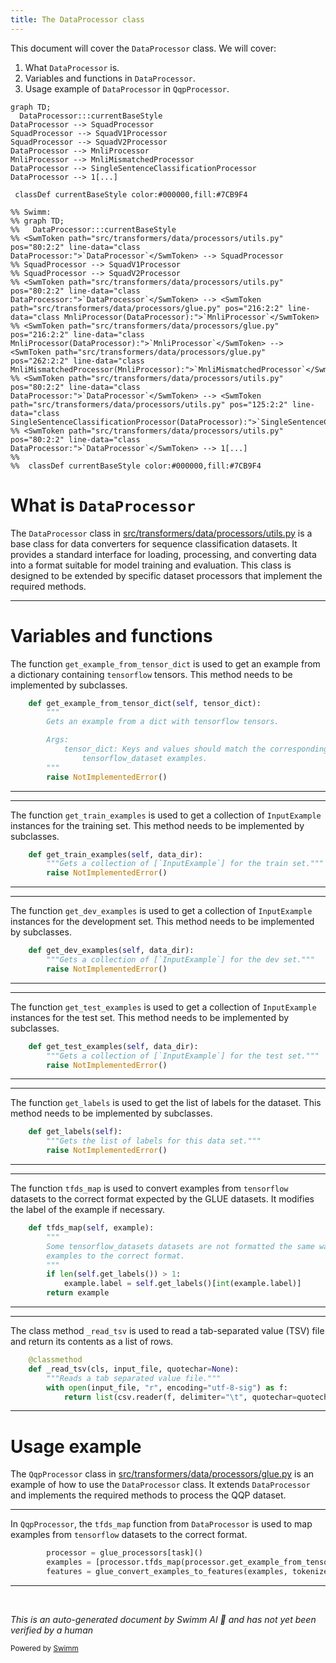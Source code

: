 ```yaml
---
title: The DataProcessor class
---
```

This document will cover the <SwmToken path="src/transformers/data/processors/utils.py" pos="80:2:2" line-data="class DataProcessor:">`DataProcessor`</SwmToken> class. We will cover:

1. What <SwmToken path="src/transformers/data/processors/utils.py" pos="80:2:2" line-data="class DataProcessor:">`DataProcessor`</SwmToken> is.
2. Variables and functions in <SwmToken path="src/transformers/data/processors/utils.py" pos="80:2:2" line-data="class DataProcessor:">`DataProcessor`</SwmToken>.
3. Usage example of <SwmToken path="src/transformers/data/processors/utils.py" pos="80:2:2" line-data="class DataProcessor:">`DataProcessor`</SwmToken> in <SwmToken path="src/transformers/data/processors/glue.py" pos="417:2:2" line-data="class QqpProcessor(DataProcessor):">`QqpProcessor`</SwmToken>.

```mermaid
graph TD;
  DataProcessor:::currentBaseStyle
DataProcessor --> SquadProcessor
SquadProcessor --> SquadV1Processor
SquadProcessor --> SquadV2Processor
DataProcessor --> MnliProcessor
MnliProcessor --> MnliMismatchedProcessor
DataProcessor --> SingleSentenceClassificationProcessor
DataProcessor --> 1[...]

 classDef currentBaseStyle color:#000000,fill:#7CB9F4

%% Swimm:
%% graph TD;
%%   DataProcessor:::currentBaseStyle
%% <SwmToken path="src/transformers/data/processors/utils.py" pos="80:2:2" line-data="class DataProcessor:">`DataProcessor`</SwmToken> --> SquadProcessor
%% SquadProcessor --> SquadV1Processor
%% SquadProcessor --> SquadV2Processor
%% <SwmToken path="src/transformers/data/processors/utils.py" pos="80:2:2" line-data="class DataProcessor:">`DataProcessor`</SwmToken> --> <SwmToken path="src/transformers/data/processors/glue.py" pos="216:2:2" line-data="class MnliProcessor(DataProcessor):">`MnliProcessor`</SwmToken>
%% <SwmToken path="src/transformers/data/processors/glue.py" pos="216:2:2" line-data="class MnliProcessor(DataProcessor):">`MnliProcessor`</SwmToken> --> <SwmToken path="src/transformers/data/processors/glue.py" pos="262:2:2" line-data="class MnliMismatchedProcessor(MnliProcessor):">`MnliMismatchedProcessor`</SwmToken>
%% <SwmToken path="src/transformers/data/processors/utils.py" pos="80:2:2" line-data="class DataProcessor:">`DataProcessor`</SwmToken> --> <SwmToken path="src/transformers/data/processors/utils.py" pos="125:2:2" line-data="class SingleSentenceClassificationProcessor(DataProcessor):">`SingleSentenceClassificationProcessor`</SwmToken>
%% <SwmToken path="src/transformers/data/processors/utils.py" pos="80:2:2" line-data="class DataProcessor:">`DataProcessor`</SwmToken> --> 1[...]
%% 
%%  classDef currentBaseStyle color:#000000,fill:#7CB9F4
```

# What is <SwmToken path="src/transformers/data/processors/utils.py" pos="80:2:2" line-data="class DataProcessor:">`DataProcessor`</SwmToken>

The <SwmToken path="src/transformers/data/processors/utils.py" pos="80:2:2" line-data="class DataProcessor:">`DataProcessor`</SwmToken> class in <SwmPath>[src/transformers/data/processors/utils.py](src/transformers/data/processors/utils.py)</SwmPath> is a base class for data converters for sequence classification datasets. It provides a standard interface for loading, processing, and converting data into a format suitable for model training and evaluation. This class is designed to be extended by specific dataset processors that implement the required methods.

<SwmSnippet path="/src/transformers/data/processors/utils.py" line="83">

---

# Variables and functions

The function <SwmToken path="src/transformers/data/processors/utils.py" pos="83:3:3" line-data="    def get_example_from_tensor_dict(self, tensor_dict):">`get_example_from_tensor_dict`</SwmToken> is used to get an example from a dictionary containing <SwmToken path="src/transformers/data/processors/utils.py" pos="85:15:15" line-data="        Gets an example from a dict with tensorflow tensors.">`tensorflow`</SwmToken> tensors. This method needs to be implemented by subclasses.

```python
    def get_example_from_tensor_dict(self, tensor_dict):
        """
        Gets an example from a dict with tensorflow tensors.

        Args:
            tensor_dict: Keys and values should match the corresponding Glue
                tensorflow_dataset examples.
        """
        raise NotImplementedError()
```

---

</SwmSnippet>

<SwmSnippet path="/src/transformers/data/processors/utils.py" line="93">

---

The function <SwmToken path="src/transformers/data/processors/utils.py" pos="93:3:3" line-data="    def get_train_examples(self, data_dir):">`get_train_examples`</SwmToken> is used to get a collection of <SwmToken path="src/transformers/data/processors/utils.py" pos="94:14:14" line-data="        &quot;&quot;&quot;Gets a collection of [`InputExample`] for the train set.&quot;&quot;&quot;">`InputExample`</SwmToken> instances for the training set. This method needs to be implemented by subclasses.

```python
    def get_train_examples(self, data_dir):
        """Gets a collection of [`InputExample`] for the train set."""
        raise NotImplementedError()
```

---

</SwmSnippet>

<SwmSnippet path="/src/transformers/data/processors/utils.py" line="97">

---

The function <SwmToken path="src/transformers/data/processors/utils.py" pos="97:3:3" line-data="    def get_dev_examples(self, data_dir):">`get_dev_examples`</SwmToken> is used to get a collection of <SwmToken path="src/transformers/data/processors/utils.py" pos="98:14:14" line-data="        &quot;&quot;&quot;Gets a collection of [`InputExample`] for the dev set.&quot;&quot;&quot;">`InputExample`</SwmToken> instances for the development set. This method needs to be implemented by subclasses.

```python
    def get_dev_examples(self, data_dir):
        """Gets a collection of [`InputExample`] for the dev set."""
        raise NotImplementedError()
```

---

</SwmSnippet>

<SwmSnippet path="/src/transformers/data/processors/utils.py" line="101">

---

The function <SwmToken path="src/transformers/data/processors/utils.py" pos="101:3:3" line-data="    def get_test_examples(self, data_dir):">`get_test_examples`</SwmToken> is used to get a collection of <SwmToken path="src/transformers/data/processors/utils.py" pos="102:14:14" line-data="        &quot;&quot;&quot;Gets a collection of [`InputExample`] for the test set.&quot;&quot;&quot;">`InputExample`</SwmToken> instances for the test set. This method needs to be implemented by subclasses.

```python
    def get_test_examples(self, data_dir):
        """Gets a collection of [`InputExample`] for the test set."""
        raise NotImplementedError()
```

---

</SwmSnippet>

<SwmSnippet path="/src/transformers/data/processors/utils.py" line="105">

---

The function <SwmToken path="src/transformers/data/processors/utils.py" pos="105:3:3" line-data="    def get_labels(self):">`get_labels`</SwmToken> is used to get the list of labels for the dataset. This method needs to be implemented by subclasses.

```python
    def get_labels(self):
        """Gets the list of labels for this data set."""
        raise NotImplementedError()
```

---

</SwmSnippet>

<SwmSnippet path="/src/transformers/data/processors/utils.py" line="109">

---

The function <SwmToken path="src/transformers/data/processors/utils.py" pos="109:3:3" line-data="    def tfds_map(self, example):">`tfds_map`</SwmToken> is used to convert examples from <SwmToken path="src/transformers/data/processors/utils.py" pos="85:15:15" line-data="        Gets an example from a dict with tensorflow tensors.">`tensorflow`</SwmToken> datasets to the correct format expected by the GLUE datasets. It modifies the label of the example if necessary.

```python
    def tfds_map(self, example):
        """
        Some tensorflow_datasets datasets are not formatted the same way the GLUE datasets are. This method converts
        examples to the correct format.
        """
        if len(self.get_labels()) > 1:
            example.label = self.get_labels()[int(example.label)]
        return example
```

---

</SwmSnippet>

<SwmSnippet path="/src/transformers/data/processors/utils.py" line="118">

---

The class method <SwmToken path="src/transformers/data/processors/utils.py" pos="119:3:3" line-data="    def _read_tsv(cls, input_file, quotechar=None):">`_read_tsv`</SwmToken> is used to read a tab-separated value (TSV) file and return its contents as a list of rows.

```python
    @classmethod
    def _read_tsv(cls, input_file, quotechar=None):
        """Reads a tab separated value file."""
        with open(input_file, "r", encoding="utf-8-sig") as f:
            return list(csv.reader(f, delimiter="\t", quotechar=quotechar))
```

---

</SwmSnippet>

# Usage example

The <SwmToken path="src/transformers/data/processors/glue.py" pos="417:2:2" line-data="class QqpProcessor(DataProcessor):">`QqpProcessor`</SwmToken> class in <SwmPath>[src/transformers/data/processors/glue.py](src/transformers/data/processors/glue.py)</SwmPath> is an example of how to use the <SwmToken path="src/transformers/data/processors/utils.py" pos="80:2:2" line-data="class DataProcessor:">`DataProcessor`</SwmToken> class. It extends <SwmToken path="src/transformers/data/processors/utils.py" pos="80:2:2" line-data="class DataProcessor:">`DataProcessor`</SwmToken> and implements the required methods to process the QQP dataset.

<SwmSnippet path="/src/transformers/data/processors/glue.py" line="89">

---

In <SwmToken path="src/transformers/data/processors/glue.py" pos="417:2:2" line-data="class QqpProcessor(DataProcessor):">`QqpProcessor`</SwmToken>, the <SwmToken path="src/transformers/data/processors/glue.py" pos="90:8:8" line-data="        examples = [processor.tfds_map(processor.get_example_from_tensor_dict(example)) for example in examples]">`tfds_map`</SwmToken> function from <SwmToken path="src/transformers/data/processors/utils.py" pos="80:2:2" line-data="class DataProcessor:">`DataProcessor`</SwmToken> is used to map examples from <SwmToken path="src/transformers/data/processors/utils.py" pos="85:15:15" line-data="        Gets an example from a dict with tensorflow tensors.">`tensorflow`</SwmToken> datasets to the correct format.

```python
        processor = glue_processors[task]()
        examples = [processor.tfds_map(processor.get_example_from_tensor_dict(example)) for example in examples]
        features = glue_convert_examples_to_features(examples, tokenizer, max_length=max_length, task=task)
```

---

</SwmSnippet>

&nbsp;

*This is an auto-generated document by Swimm AI 🌊 and has not yet been verified by a human*

<SwmMeta version="3.0.0" repo-id="Z2l0aHViJTNBJTNBdHJhbnNmb3JtZXJzJTNBJTNBc2h1anV1dQ==" repo-name="transformers" doc-type="class"><sup>Powered by [Swimm](/)</sup></SwmMeta>
